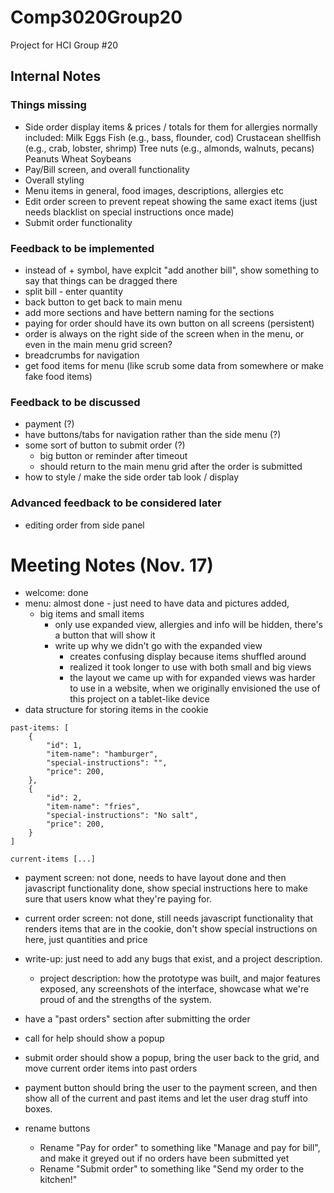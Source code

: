 # Comp3020Group20
Project for HCI Group #20

## Internal Notes

### Things missing
 - Side order display items & prices / totals for them 
 	for allergies normally included:
	Milk
	Eggs
	Fish (e.g., bass, flounder, cod)
	Crustacean shellfish (e.g., crab, lobster, shrimp)
	Tree nuts (e.g., almonds, walnuts, pecans)
	Peanuts
	Wheat
	Soybeans
 - Pay/Bill screen, and overall functionality
 - Overall styling
 - Menu items in general, food images, descriptions, allergies etc
 - Edit order screen to prevent repeat showing the same exact items (just needs blacklist on special instructions once made)
 - Submit order functionality

### Feedback to be implemented
- instead of + symbol, have explcit "add another bill", show something to say that things can be dragged there
- split bill - enter quantity 
- back button to get back to main menu
- add more sections and have bettern naming for the sections
- paying for order should have its own button on all screens (persistent)
- order is always on the right side of the screen when in the menu, or even in the main menu grid screen? 
- breadcrumbs for navigation
- get food items for menu (like scrub some data from somewhere or make fake food items)

### Feedback to be discussed
- payment (?)
- have buttons/tabs for navigation rather than the side menu (?)
- some sort of button to submit order (?)
	- big button or reminder after timeout
	- should return to the main menu grid after the order is submitted
- how to style / make the side order tab look / display

### Advanced feedback to be considered later
- editing order from side panel

# Meeting Notes (Nov. 17)

- welcome: done
- menu: almost done - just need to have data and pictures added, 
	- big items and small items
		- only use expanded view, allergies and info will be hidden, there's a button that will show it
		- write up why we didn't go with the expanded view
			- creates confusing display because items shuffled around
			- realized it took longer to use with both small and big views
			- the layout we came up with for expanded views was harder to use in a website, when we originally envisioned the use of this project on a tablet-like device
- data structure for storing items in the cookie

```
past-items: [
	{
		"id": 1,
		"item-name": "hamburger",
		"special-instructions": "",
		"price": 200,
	},
	{
		"id": 2,
		"item-name": "fries",
		"special-instructions": "No salt",
		"price": 200,
	}
]

current-items [...]
```

- payment screen: not done, needs to have layout done and then javascript functionality done, show special instructions here to make sure that users know what they're paying for.
- current order screen: not done, still needs javascript functionality that renders items that are in the cookie, don't show special instructions on here, just quantities and price
- write-up: just need to add any bugs that exist, and a project description.
	- project description: how the prototype was built, and major features exposed, any screenshots of the interface, showcase what we're proud of and the strengths of the system.
	
- have a "past orders" section after submitting the order
- call for help should show a popup
- submit order should show a popup, bring the user back to the grid, and move current order items into past orders
- payment button should bring the user to the payment screen, and then show all of the current and past items and let the user drag stuff into boxes. 
- rename buttons
	- Rename "Pay for order" to something like "Manage and pay for bill", and make it greyed out if no orders have been submitted yet
	- Rename "Submit order" to something like "Send my order to the kitchen!"

